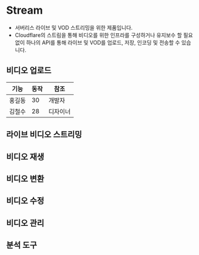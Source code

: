 # Stream
- 서버리스 라이브 및 VOD 스트리밍을 위한 제품입니다.
- Cloudflare의 스트림을 통해 비디오를 위한 인프라를 구성하거나 유지보수 할 필요 없이 하나의 API를 통해 라이브 및 VOD를 업로드, 저장, 인코딩 및 전송할 수 있습니다.


## 비디오 업로드

| 기능  | 동작 | 참조  |
|------|----|------|
| 홍길동 | 30 | 개발자 |
| 김철수 | 28 | 디자이너 |


## 라이브 비디오 스트리밍

## 비디오 재생

## 비디오 변환

## 비디오 수정

## 비디오 관리

## 분석 도구